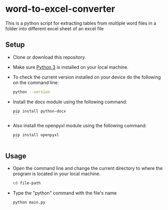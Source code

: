 # word-to-excel-converter
This is a python script for extracting tables from multiple word files in a folder into different excel sheet of an excel file

## Setup

- Clone or download this repository.

- Make sure [Python 3](https://www.python.org/downloads/) is installed on your local machine.

- To check the current version installed on your device do the following on the command line:
    ```bash
    python --version
    ```

- Install the docx module using the following command:
    ```bash
    pip install python-docx
    ``

- Also install the openpyxl module using the following command:
    ```bash
    pip install openpyxl
    ``

## Usage
- Open the command line and change the current directory to where the program is located in your local machine.
    ```bash
    cd file-path
    ```

- Type the "python" command with the file's name
    ```bash
    python main.py
    ```